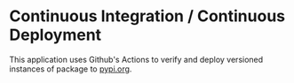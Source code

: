 # Continuous Integration / Continuous Deployment

This application uses Github's Actions to verify and deploy versioned instances of package to [pypi.org](https://pypi.org/).
